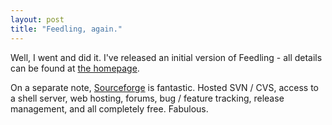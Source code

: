 ```yaml
---
layout: post
title: "Feedling, again."
---
```

Well, I went and did it. I've released an initial version of Feedling - all
details can be found at [the homepage][1].

On a separate note, [Sourceforge][2] is fantastic. Hosted SVN / CVS, access to
a shell server, web hosting, forums, bug / feature tracking, release
management, and all completely free. Fabulous.

   [1]: http://feedling.sourceforge.net/

   [2]: http://www.sourceforge.net
